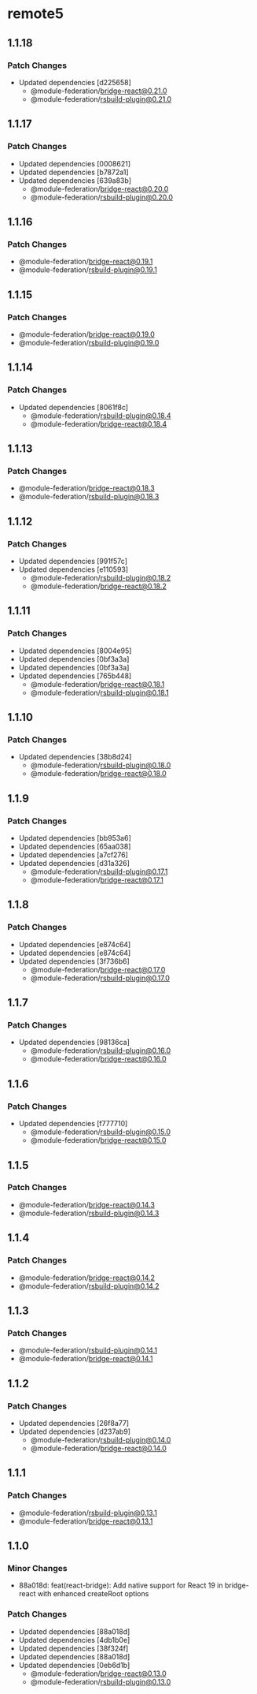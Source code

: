 # remote5

## 1.1.18

### Patch Changes

- Updated dependencies [d225658]
  - @module-federation/bridge-react@0.21.0
  - @module-federation/rsbuild-plugin@0.21.0

## 1.1.17

### Patch Changes

- Updated dependencies [0008621]
- Updated dependencies [b7872a1]
- Updated dependencies [639a83b]
  - @module-federation/bridge-react@0.20.0
  - @module-federation/rsbuild-plugin@0.20.0

## 1.1.16

### Patch Changes

- @module-federation/bridge-react@0.19.1
- @module-federation/rsbuild-plugin@0.19.1

## 1.1.15

### Patch Changes

- @module-federation/bridge-react@0.19.0
- @module-federation/rsbuild-plugin@0.19.0

## 1.1.14

### Patch Changes

- Updated dependencies [8061f8c]
  - @module-federation/rsbuild-plugin@0.18.4
  - @module-federation/bridge-react@0.18.4

## 1.1.13

### Patch Changes

- @module-federation/bridge-react@0.18.3
- @module-federation/rsbuild-plugin@0.18.3

## 1.1.12

### Patch Changes

- Updated dependencies [991f57c]
- Updated dependencies [e110593]
  - @module-federation/rsbuild-plugin@0.18.2
  - @module-federation/bridge-react@0.18.2

## 1.1.11

### Patch Changes

- Updated dependencies [8004e95]
- Updated dependencies [0bf3a3a]
- Updated dependencies [0bf3a3a]
- Updated dependencies [765b448]
  - @module-federation/bridge-react@0.18.1
  - @module-federation/rsbuild-plugin@0.18.1

## 1.1.10

### Patch Changes

- Updated dependencies [38b8d24]
  - @module-federation/rsbuild-plugin@0.18.0
  - @module-federation/bridge-react@0.18.0

## 1.1.9

### Patch Changes

- Updated dependencies [bb953a6]
- Updated dependencies [65aa038]
- Updated dependencies [a7cf276]
- Updated dependencies [d31a326]
  - @module-federation/rsbuild-plugin@0.17.1
  - @module-federation/bridge-react@0.17.1

## 1.1.8

### Patch Changes

- Updated dependencies [e874c64]
- Updated dependencies [e874c64]
- Updated dependencies [3f736b6]
  - @module-federation/bridge-react@0.17.0
  - @module-federation/rsbuild-plugin@0.17.0

## 1.1.7

### Patch Changes

- Updated dependencies [98136ca]
  - @module-federation/rsbuild-plugin@0.16.0
  - @module-federation/bridge-react@0.16.0

## 1.1.6

### Patch Changes

- Updated dependencies [f777710]
  - @module-federation/rsbuild-plugin@0.15.0
  - @module-federation/bridge-react@0.15.0

## 1.1.5

### Patch Changes

- @module-federation/bridge-react@0.14.3
- @module-federation/rsbuild-plugin@0.14.3

## 1.1.4

### Patch Changes

- @module-federation/bridge-react@0.14.2
- @module-federation/rsbuild-plugin@0.14.2

## 1.1.3

### Patch Changes

- @module-federation/rsbuild-plugin@0.14.1
- @module-federation/bridge-react@0.14.1

## 1.1.2

### Patch Changes

- Updated dependencies [26f8a77]
- Updated dependencies [d237ab9]
  - @module-federation/rsbuild-plugin@0.14.0
  - @module-federation/bridge-react@0.14.0

## 1.1.1

### Patch Changes

- @module-federation/rsbuild-plugin@0.13.1
- @module-federation/bridge-react@0.13.1

## 1.1.0

### Minor Changes

- 88a018d: feat(react-bridge): Add native support for React 19 in bridge-react with enhanced createRoot options

### Patch Changes

- Updated dependencies [88a018d]
- Updated dependencies [4db1b0e]
- Updated dependencies [38f324f]
- Updated dependencies [88a018d]
- Updated dependencies [0eb6d1b]
  - @module-federation/bridge-react@0.13.0
  - @module-federation/rsbuild-plugin@0.13.0
